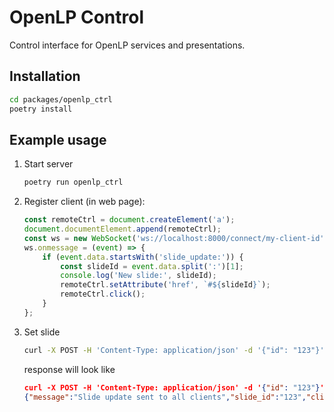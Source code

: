 # OpenLP Control

Control interface for OpenLP services and presentations.

## Installation

```bash
cd packages/openlp_ctrl
poetry install
```

## Example usage

1. Start server
   ```bash
   poetry run openlp_ctrl
   ```

1. Register client (in web page):
   ```javascript
   const remoteCtrl = document.createElement('a');
   document.documentElement.append(remoteCtrl);
   const ws = new WebSocket('ws://localhost:8000/connect/my-client-id');
   ws.onmessage = (event) => {
       if (event.data.startsWith('slide_update:')) {
           const slideId = event.data.split(':')[1];
           console.log('New slide:', slideId);
           remoteCtrl.setAttribute('href', `#${slideId}`);
           remoteCtrl.click();
       }
   };
   ```

1. Set slide
   ```sh
   curl -X POST -H 'Content-Type: application/json' -d '{"id": "123"}' http://localhost:8000/set-slide
   ```
   response will look like
   ```json
   curl -X POST -H 'Content-Type: application/json' -d '{"id": "123"}' http://localhost:8000/set-slide
   {"message":"Slide update sent to all clients","slide_id":"123","clients_notified":1}(openlp-doc-py3.12)
   ```
